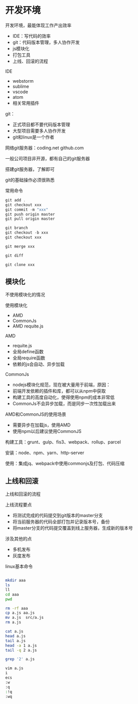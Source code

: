 
# 开发环境

开发环境，最能体现工作产出效率

- IDE：写代码的效率
- git：代码版本管理，多人协作开发
- js模块化
- 打包工具
- 上线、回滚的流程



IDE
- webstorm
- sublime
- vscode
- atom
- 相关常用插件

git：
- 正式项目都不要代码版本管理
- 大型项目需要多人协作开发
- git和linux是一个作者


网络git服务器：coding.net  github.com

一般公司项目非开源，都有自己的git服务器

搭建git服务器，了解即可

git的基础操作必须很熟悉

常用命令
```js
git add .
git checkout xxx
git commit -m "xxx"
git push origin master
git pull origin master

git branch
git checkout -b xxx
git checkout xxx

git merge xxx

git diff

git clone xxx
```


## 模块化

不使用模块化的情况

使用模块化

- AMD
- CommonJs
- AMD requite.js 

AMD
- requite.js 
- 全局define函数
- 全局require函数 
- 依赖的js会自动、异步加载


CommonJs
- nodejs模块化规范，现在被大量用于前端，原因：
- 前端开发依赖的插件和库，都可以从npm中获取
- 构建工具的高度自动化，使得使用npm的成本非常低
- CommonJs不会异步加载，而是同步一次性加载出来


AMD和CommonJS的使用场景
- 需要异步在加载js，使用AMD
- 使用npm以后建议使用CommonJS


构建工具：grunt、gulp、fis3、webpack、rollup、parcel

安装：node、npm、yarn、http-server

使用：集成jq、webpack中使用commonjs及打包、代码压缩



## 上线和回滚

上线和回滚的流程


上线流程要点
- 将测试完成的代码提交到git版本的master分支
- 将当前服务器的代码全部打包并记录版本号，备份
- 将master分支的代码提交覆盖到线上服务器，生成新的版本号

涉及其他的点
- 多机发布
- 灰度发布


linux基本命令

```bash

mkdir aaa
ls
ll
cd aaa
pwd

rm -rf aaa
cp a.js aa.js
mv a.js  src/a.js
rm a.js

cat a.js
head a.js
tail a.js
head -a 1 a.js
tail -q 2 a.js

grep '2' a.js

vim a.js
i
ecs
:w
:q
:!q
:wq
```


